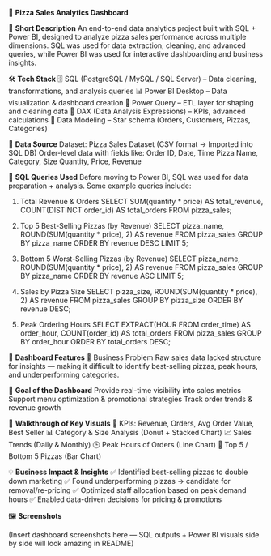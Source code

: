 🍕 **Pizza Sales Analytics Dashboard**

📌 **Short Description**
An end-to-end data analytics project built with SQL + Power BI, designed to analyze pizza sales performance across multiple dimensions. SQL was used for data extraction, cleaning, and advanced queries, while Power BI was used for interactive dashboarding and business insights.

🛠️ **Tech Stack** 
🗄️ SQL (PostgreSQL / MySQL / SQL Server) – Data cleaning, transformations, and analysis queries
📊 Power BI Desktop – Data visualization & dashboard creation
📂 Power Query – ETL layer for shaping and cleaning data
🧠 DAX (Data Analysis Expressions) – KPIs, advanced calculations
📝 Data Modeling – Star schema (Orders, Customers, Pizzas, Categories)

📂 **Data Source**
Dataset: Pizza Sales Dataset (CSV format → Imported into SQL DB)
Order-level data with fields like:
Order ID, Date, Time
Pizza Name, Category, Size
Quantity, Price, Revenue

🔑 **SQL Queries Used**
Before moving to Power BI, SQL was used for data preparation + analysis.
Some example queries include:

1. Total Revenue & Orders
SELECT 
    SUM(quantity * price) AS total_revenue, 
    COUNT(DISTINCT order_id) AS total_orders 
FROM pizza_sales;

2. Top 5 Best-Selling Pizzas (by Revenue)
SELECT 
    pizza_name, 
    ROUND(SUM(quantity * price), 2) AS revenue
FROM pizza_sales
GROUP BY pizza_name
ORDER BY revenue DESC
LIMIT 5;

3. Bottom 5 Worst-Selling Pizzas (by Revenue)
SELECT 
    pizza_name, 
    ROUND(SUM(quantity * price), 2) AS revenue
FROM pizza_sales
GROUP BY pizza_name
ORDER BY revenue ASC
LIMIT 5;

4. Sales by Pizza Size
SELECT 
    pizza_size, 
    ROUND(SUM(quantity * price), 2) AS revenue
FROM pizza_sales
GROUP BY pizza_size
ORDER BY revenue DESC;

5. Peak Ordering Hours
SELECT 
    EXTRACT(HOUR FROM order_time) AS order_hour, 
    COUNT(order_id) AS total_orders
FROM pizza_sales
GROUP BY order_hour
ORDER BY total_orders DESC;


🌟 **Dashboard Features**
🔹 Business Problem
Raw sales data lacked structure for insights — making it difficult to identify best-selling pizzas, peak hours, and underperforming categories.

🔹 **Goal of the Dashboard**
Provide real-time visibility into sales metrics
Support menu optimization & promotional strategies
Track order trends & revenue growth

🔹 **Walkthrough of Key Visuals** 
📌 KPIs: Revenue, Orders, Avg Order Value, Best Seller
📊 Category & Size Analysis (Donut + Stacked Chart)
📈 Sales Trends (Daily & Monthly)
🕒 Peak Hours of Orders (Line Chart)
🥇 Top 5 / Bottom 5 Pizzas (Bar Chart)

💡 **Business Impact & Insights**
✅ Identified best-selling pizzas to double down marketing
✅ Found underperforming pizzas → candidate for removal/re-pricing
✅ Optimized staff allocation based on peak demand hours
✅ Enabled data-driven decisions for pricing & promotions

🖼️ **Screenshots**

(Insert dashboard screenshots here — SQL outputs + Power BI visuals side by side will look amazing in README)
